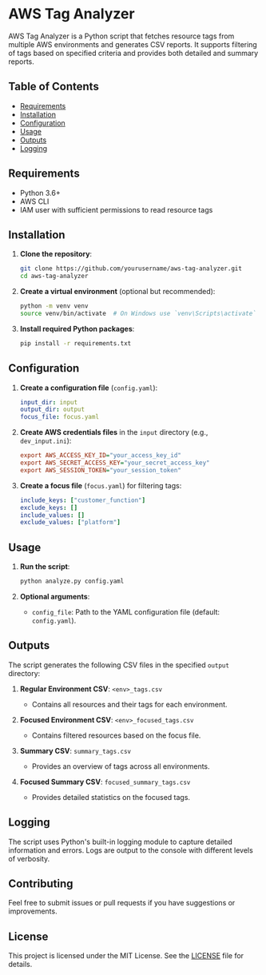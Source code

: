# AWS Tag Analyzer

AWS Tag Analyzer is a Python script that fetches resource tags from multiple AWS environments and generates CSV reports. It supports filtering of tags based on specified criteria and provides both detailed and summary reports.

## Table of Contents
- [Requirements](#requirements)
- [Installation](#installation)
- [Configuration](#configuration)
- [Usage](#usage)
- [Outputs](#outputs)
- [Logging](#logging)

## Requirements
- Python 3.6+
- AWS CLI
- IAM user with sufficient permissions to read resource tags

## Installation
1. **Clone the repository**:
    ```sh
    git clone https://github.com/yourusername/aws-tag-analyzer.git
    cd aws-tag-analyzer
    ```

2. **Create a virtual environment** (optional but recommended):
    ```sh
    python -m venv venv
    source venv/bin/activate  # On Windows use `venv\Scripts\activate`
    ```

3. **Install required Python packages**:
    ```sh
    pip install -r requirements.txt
    ```

## Configuration
1. **Create a configuration file** (`config.yaml`):
    ```yaml
    input_dir: input
    output_dir: output
    focus_file: focus.yaml
    ```

2. **Create AWS credentials files** in the `input` directory (e.g., `dev_input.ini`):
    ```ini
    export AWS_ACCESS_KEY_ID="your_access_key_id"
    export AWS_SECRET_ACCESS_KEY="your_secret_access_key"
    export AWS_SESSION_TOKEN="your_session_token"
    ```

3. **Create a focus file** (`focus.yaml`) for filtering tags:
    ```yaml
    include_keys: ["customer_function"]
    exclude_keys: []
    include_values: []
    exclude_values: ["platform"]
    ```

## Usage
1. **Run the script**:
    ```sh
    python analyze.py config.yaml
    ```

2. **Optional arguments**:
    - `config_file`: Path to the YAML configuration file (default: `config.yaml`).

## Outputs
The script generates the following CSV files in the specified `output` directory:
1. **Regular Environment CSV**: `<env>_tags.csv`
   - Contains all resources and their tags for each environment.

2. **Focused Environment CSV**: `<env>_focused_tags.csv`
   - Contains filtered resources based on the focus file.

3. **Summary CSV**: `summary_tags.csv`
   - Provides an overview of tags across all environments.

4. **Focused Summary CSV**: `focused_summary_tags.csv`
   - Provides detailed statistics on the focused tags.

## Logging
The script uses Python's built-in logging module to capture detailed information and errors. Logs are output to the console with different levels of verbosity.

## Contributing
Feel free to submit issues or pull requests if you have suggestions or improvements.

## License
This project is licensed under the MIT License. See the [LICENSE](LICENSE) file for details.
